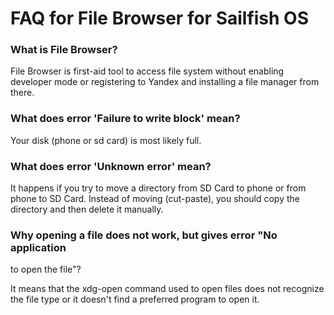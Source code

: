 
# FAQ for File Browser for Sailfish OS 

### What is File Browser?

File Browser is first-aid tool to access file system without 
enabling developer mode or registering to Yandex and installing
a file manager from there.

### What does error 'Failure to write block' mean?

Your disk (phone or sd card) is most likely full.

### What does error 'Unknown error' mean?

It happens if you try to move a directory from SD Card to phone or
from phone to SD Card. Instead of moving (cut-paste), you should 
copy the directory and then delete it manually.

### Why opening a file does not work, but gives error "No application 
to open the file"?

It means that the xdg-open command used to open files does not recognize
the file type or it doesn't find a preferred program to open it.

